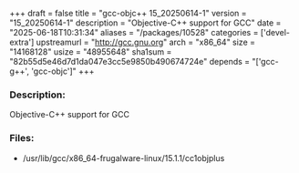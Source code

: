 +++
draft = false
title = "gcc-objc++ 15_20250614-1"
version = "15_20250614-1"
description = "Objective-C++ support for GCC"
date = "2025-06-18T10:31:34"
aliases = "/packages/10528"
categories = ['devel-extra']
upstreamurl = "http://gcc.gnu.org"
arch = "x86_64"
size = "14168128"
usize = "48955648"
sha1sum = "82b55d5e46d7d1da047e3cc5e9850b490674724e"
depends = "['gcc-g++', 'gcc-objc']"
+++
### Description: 
Objective-C++ support for GCC

### Files: 
* /usr/lib/gcc/x86_64-frugalware-linux/15.1.1/cc1objplus
